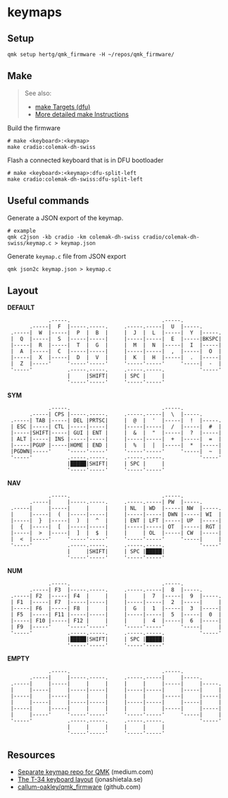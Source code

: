 # keymaps

## Setup
```shell
qmk setup hertg/qmk_firmware -H ~/repos/qmk_firmware/
```

## Make
> See also: 
> - [make Targets (dfu)](https://docs.qmk.fm/#/flashing?id=make-targets)
> - [More detailed make Instructions](https://docs.qmk.fm/#/getting_started_make_guide?id=more-detailed-make-instructions)

Build the firmware
```shell
# make <keyboard>:<keymap>
make cradio:colemak-dh-swiss
```

Flash a connected keyboard that is in DFU bootloader
```shell
# make <keyboard>:<keymap>:dfu-split-left
make cradio:colemak-dh-swiss:dfu-split-left
```

## Useful commands
Generate a JSON export of the keymap.
```shell
# example
qmk c2json -kb cradio -km colemak-dh-swiss cradio/colemak-dh-swiss/keymap.c > keymap.json
```

Generate `keymap.c` file from JSON export
```shell
qmk json2c keymap.json > keymap.c
```

## Layout

**DEFAULT**
```text
             .-----.                             .-----.
       .-----|  F  |-----.-----.     .-----.-----|  U  |-----.
 .-----|  W  |-----|  P  |  B  |     |  J  |  L  |-----|  Y  |-----.
 |  Q  |-----|  S  |-----|-----|     |-----|-----|  E  |-----|BKSPC|
 |-----|  R  |-----|  T  |  G  |     |  M  |  N  |-----|  I  |-----|
 |  A  |-----|  C  |-----|-----|     |-----|-----|  ,  |-----|  O  |
 |-----|  X  |-----|  D  |  V  |     |  K  |  H  |-----|  .  |-----|
 |  Z  |-----'     '-----'-----'     '-----'-----'     '-----|  -  |
 '-----'           .-----.-----.     .-----.-----.           '-----'
                   |     |SHIFT|     | SPC |     |
                   '-----'-----'     '-----'-----'

```

**SYM**
```text
             .-----.                             .-----.
       .-----| CPS |-----.-----.     .-----.-----|  \  |-----.
 .-----| TAB |-----| DEL |PRTSC|     |  @  |  '  |-----|  !  |-----.
 | ESC |-----| CTL |-----|-----|     |-----|-----|  /  |-----|  #  |
 |-----|SHIFT|-----| GUI | ENT |     |  &  |  "  |-----|  ?  |-----|
 | ALT |-----| INS |-----|-----|     |-----|-----|  +  |-----|  =  |
 |-----|PGUP |-----|HOME | END |     |  %  |  |  |-----|  *  |-----|
 |PGDWN|-----'     '-----'-----'     '-----'-----'     '-----|  ~  |
 '-----'           .-----.-----.     .-----.-----.           '-----'
                   |█████|SHIFT|     | SPC |     |
                   '-----'-----'     '-----'-----'

```

**NAV**
```text
             .-----.                             .-----.
       .-----|     |-----.-----.     .-----.-----| PW  |-----.
 .-----|     |-----|     |     |     | NL  | WD  |-----| NW  |-----.
 |     |-----|  (  |-----|-----|     |-----|-----| DWN |-----| WI  |
 |-----|  }  |-----|  )  |  ^  |     | ENT | LFT |-----| UP  |-----|
 |  {  |-----|  [  |-----|-----|     |-----|-----| OT  |-----| RGT |
 |-----|  >  |-----|  ]  |  $  |     |     | OL  |-----| CW  |-----|
 |  <  |-----'     '-----'-----'     '-----'-----'     '-----|     |
 '-----'           .-----.-----.     .-----.-----.           '-----'
                   |     |SHIFT|     | SPC |█████|
                   '-----'-----'     '-----'-----'

```

**NUM**
```text
             .-----.                             .-----.
       .-----| F3  |-----.-----.     .-----.-----|  8  |-----.
 .-----| F2  |-----| F4  |     |     |     |  7  |-----|  9  |-----.
 | F1  |-----| F7  |-----|-----|     |-----|-----|  2  |-----|     |
 |-----| F6  |-----| F8  |     |     |  G  |  1  |-----|  3  |-----|
 | F5  |-----| F11 |-----|-----|     |-----|-----|  5  |-----|  0  |
 |-----| F10 |-----| F12 |     |     |     |  4  |-----|  6  |-----|
 | F9  |-----'     '-----'-----'     '-----'-----'     '-----|     |
 '-----'           .-----.-----.     .-----.-----.           '-----'
                   |█████|SHIFT|     | SPC |█████|
                   '-----'-----'     '-----'-----'

```

**EMPTY**
```text
             .-----.                             .-----.
       .-----|     |-----.-----.     .-----.-----|     |-----.
 .-----|     |-----|     |     |     |     |     |-----|     |-----.
 |     |-----|     |-----|-----|     |-----|-----|     |-----|     |
 |-----|     |-----|     |     |     |     |     |-----|     |-----|
 |     |-----|     |-----|-----|     |-----|-----|     |-----|     |
 |-----|     |-----|     |     |     |     |     |-----|     |-----|
 |     |-----'     '-----'-----'     '-----'-----'     '-----|     |
 '-----'           .-----.-----.     .-----.-----.           '-----'
                   |     |     |     |     |     |
                   '-----'-----'     '-----'-----'

```

## Resources
- [Separate keymap repo for QMK](https://medium.com/@patrick.elmquist/separate-keymap-repo-for-qmk-136ff5a419bd) (medium.com)
- [The T-34 keyboard layout](https://www.jonashietala.se/blog/2021/06/03/the-t-34-keyboard-layout/) (jonashietala.se)
- [callum-oakley/qmk_firmware](https://github.com/callum-oakley/qmk_firmware/tree/master/users/callum) (github.com)